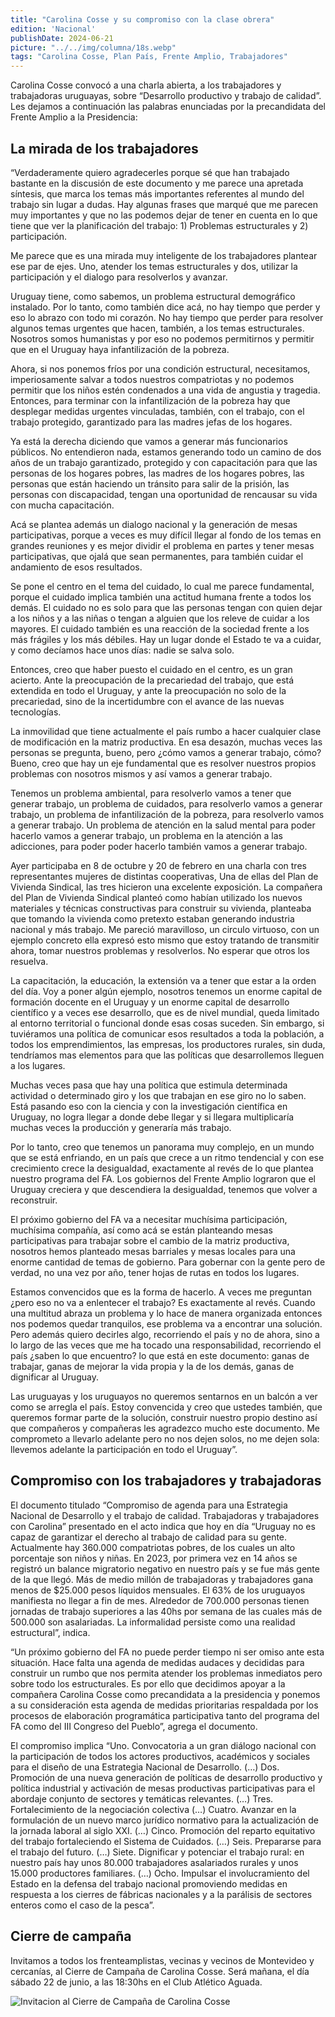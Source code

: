 ```yaml
---
title: "Carolina Cosse y su compromiso con la clase obrera"
edition: 'Nacional'
publishDate: 2024-06-21
picture: "../../img/columna/18s.webp"
tags: "Carolina Cosse, Plan País, Frente Amplio, Trabajadores"
---
```

Carolina Cosse convocó a una charla abierta, a los trabajadores y trabajadoras uruguayas, sobre  “Desarrollo productivo y trabajo de calidad”. Les dejamos a continuación las palabras enunciadas por la precandidata del Frente Amplio a la Presidencia:


## La mirada de los trabajadores

“Verdaderamente quiero agradecerles porque sé que han trabajado bastante en la discusión de este documento y me parece una apretada síntesis, que marca los temas más importantes referentes al mundo del trabajo sin lugar a dudas. Hay algunas frases que marqué que me parecen muy importantes y que no las podemos dejar de tener en cuenta en lo que tiene que ver la planificación del trabajo: 1) Problemas estructurales y 2) participación. 

Me parece que es una mirada muy inteligente de los trabajadores plantear ese par de ejes. Uno, atender los temas estructurales y dos, utilizar la participación y el dialogo para resolverlos y avanzar.

Uruguay tiene, como sabemos, un problema estructural demográfico instalado. Por lo tanto, como también dice acá, no hay tiempo que perder y eso lo abrazo con todo mi corazón. No hay tiempo que perder para resolver algunos temas urgentes que hacen, también, a los temas estructurales. Nosotros somos humanistas y por eso no podemos permitirnos y permitir que en el Uruguay haya infantilización de la pobreza.

Ahora, si nos ponemos fríos por una condición estructural, necesitamos, imperiosamente salvar a todos nuestros compatriotas y no podemos permitir que los niños estén condenados a una vida de angustia y tragedia. Entonces, para terminar con la infantilización de la pobreza hay que desplegar medidas urgentes vinculadas, también, con el trabajo, con el trabajo protegido, garantizado para las madres jefas de los hogares. 

Ya está la derecha diciendo que vamos a generar más funcionarios públicos. No entendieron nada, estamos generando todo un camino de dos años de un trabajo garantizado, protegido y con capacitación para que las personas de los hogares pobres, las madres de los hogares pobres, las personas que están haciendo un tránsito para salir de la prisión, las personas con discapacidad, tengan una oportunidad de rencausar su vida con mucha capacitación. 

Acá se plantea además un dialogo nacional y la generación de mesas participativas, porque a veces es muy difícil llegar  al fondo de los temas en grandes reuniones y es mejor dividir el problema en partes y tener mesas participativas, que ojalá que sean permanentes, para también cuidar el andamiento de esos resultados. 

Se pone el centro en el tema del cuidado, lo cual me parece fundamental, porque el cuidado implica también una actitud humana frente a todos los demás. El cuidado no es solo para que las personas tengan con quien dejar a los niños y a las niñas o tengan a alguien que los releve de cuidar a los mayores. El cuidado también es una reacción de la sociedad frente a los más frágiles y los más débiles. Hay un lugar donde el Estado te va a cuidar, y como decíamos hace unos días: nadie se salva solo.

Entonces, creo que haber puesto el cuidado en el centro, es un gran acierto. Ante la preocupación de la precariedad del trabajo, que está extendida en todo el Uruguay, y ante la preocupación no solo de la precariedad, sino de la incertidumbre con el avance de las nuevas tecnologías. 

La inmovilidad que tiene actualmente el país rumbo a hacer cualquier clase de modificación en la matriz productiva. En esa desazón, muchas veces las personas se pregunta, bueno, pero ¿cómo vamos a generar trabajo, cómo? Bueno, creo que hay un eje fundamental que es resolver nuestros propios problemas con nosotros mismos y así vamos a generar trabajo.

Tenemos un problema ambiental, para resolverlo vamos a tener que generar trabajo, un problema de cuidados, para resolverlo vamos a generar trabajo, un problema de infantilización de la pobreza, para resolverlo vamos a generar trabajo. Un problema de atención en la salud mental para poder hacerlo vamos a generar trabajo, un problema en la atención a las adicciones, para poder poder hacerlo también vamos a generar trabajo.

Ayer participaba en 8 de octubre y 20 de febrero en una charla con tres representantes mujeres de distintas cooperativas, Una de ellas del Plan de Vivienda Sindical, las tres hicieron una excelente exposición. La compañera del Plan de Vivienda Sindical planteó como habían utilizado los nuevos materiales y técnicas constructivas para construir su vivienda, planteaba que tomando la vivienda como pretexto estaban generando industria nacional y más trabajo. Me pareció maravilloso, un circulo virtuoso, con un ejemplo concreto ella expresó esto mismo que estoy tratando de transmitir ahora, tomar nuestros problemas y resolverlos. No esperar que otros los resuelva.

La capacitación, la educación, la extensión va a tener que estar a la orden del día. Voy a poner algún ejemplo, nosotros tenemos un enorme capital de formación docente en el Uruguay y un enorme capital de desarrollo científico y a veces ese desarrollo, que es de nivel mundial, queda limitado al entorno territorial o funcional donde esas cosas suceden. Sin embargo, si tuviéramos una política de comunicar esos resultados a toda la población, a todos los emprendimientos, las empresas, los productores rurales, sin duda, tendríamos mas elementos para que las políticas que desarrollemos lleguen a los lugares.

Muchas veces pasa que hay una política que estimula determinada actividad o determinado giro y los que trabajan en ese giro no lo saben. Está pasando eso con la ciencia y con la investigación científica en Uruguay, no logra llegar a donde debe llegar y si llegara multiplicaría muchas veces la producción y generaría más trabajo.

Por lo tanto, creo que tenemos un panorama muy complejo, en un mundo que se está enfriando, en un país que crece a un ritmo tendencial y con ese crecimiento crece la desigualdad, exactamente al revés de lo que plantea nuestro programa del FA. Los gobiernos del Frente Amplio lograron que el Uruguay creciera y que descendiera la desigualdad, tenemos que volver a reconstruir. 

El próximo gobierno del FA va a necesitar muchísima participación, muchísima compañía, así como acá se están planteando mesas participativas para trabajar sobre el cambio de la matriz productiva, nosotros hemos planteado mesas barriales y mesas locales para una enorme cantidad de temas de gobierno. Para gobernar con la gente pero de verdad, no una vez por año, tener hojas de rutas en todos los lugares.

Estamos convencidos que es la forma de hacerlo. A veces me preguntan ¿pero eso no va a enlentecer el trabajo? Es exactamente al revés. Cuando una multitud abraza un problema y lo hace de manera organizada entonces nos podemos quedar tranquilos, ese problema va a encontrar una solución. Pero además quiero decirles algo, recorriendo el país y no de ahora, sino a lo largo de las veces que me ha tocado una responsabilidad, recorriendo el país ¿saben lo que encuentro? lo que está en este documento: ganas de trabajar, ganas de mejorar la vida propia y la de los demás, ganas de dignificar al Uruguay.

Las uruguayas y los uruguayos no queremos sentarnos en un balcón a ver como se arregla el país. Estoy convencida y creo que ustedes también, que queremos formar parte de la solución, construir nuestro propio destino así que compañeros y compañeras les agradezco mucho este documento. Me comprometo a llevarlo adelante pero no nos dejen solos, no me dejen sola: llevemos adelante la participación en todo el Uruguay”.


## Compromiso con los trabajadores y trabajadoras

El documento titulado  “Compromiso de agenda para una Estrategia Nacional de Desarrollo y el trabajo de calidad. Trabajadoras y trabajadores con Carolina” presentado en el acto indica que hoy en día “Uruguay no es capaz de garantizar el derecho al trabajo de calidad para su gente. Actualmente hay 360.000 compatriotas pobres, de los cuales un alto porcentaje son niños y niñas. En 2023, por primera vez en 14 años se registró un balance migratorio negativo en nuestro país y se fue más gente de la que llegó. Más de medio millón de trabajadoras y trabajadores gana menos de $25.000 pesos líquidos mensuales. El 63% de los uruguayos manifiesta no llegar a fin de mes. Alrededor de 700.000 personas tienen jornadas de trabajo superiores a las 40hs por semana de las cuales más de 500.000 son asalariadas. La informalidad persiste como una realidad estructural”, indica.

“Un próximo gobierno del FA no puede perder tiempo ni ser omiso ante esta situación. Hace falta una agenda de medidas audaces y decididas para construir un rumbo que nos permita atender los problemas inmediatos pero sobre todo los estructurales. Es por ello que decidimos apoyar a la compañera Carolina Cosse como precandidata a la presidencia y ponemos a su consideración esta agenda de medidas prioritarias respaldada por los procesos de elaboración programática participativa tanto del programa del FA como del III Congreso del Pueblo”, agrega el documento. 

El compromiso implica “Uno. Convocatoria a un gran diálogo nacional con la participación de todos los actores productivos, académicos y sociales para el diseño de una Estrategia Nacional de Desarrollo. (…) Dos. Promoción de una nueva generación de políticas de desarrollo productivo y política industrial y activación de mesas productivas participativas para el abordaje conjunto de sectores y temáticas relevantes. (…) Tres. Fortalecimiento de la negociación colectiva (…) Cuatro. Avanzar en la formulación de un nuevo marco jurídico normativo para la actualización de la jornada laboral al siglo XXI. (…) Cinco. Promoción del reparto equitativo del trabajo fortaleciendo el Sistema de Cuidados. (…) Seis. Prepararse para el trabajo del futuro. (…) Siete. Dignificar y potenciar el trabajo rural: en nuestro país hay unos 80.000 trabajadores asalariados rurales y unos 15.000 productores familiares. (…) Ocho. Impulsar el involucramiento del Estado en la defensa del trabajo nacional promoviendo medidas en respuesta a los cierres de fábricas nacionales y a la parálisis de sectores enteros como el caso de la pesca”.

## Cierre de campaña

Invitamos a todos los frenteamplistas, vecinas y vecinos de Montevideo y cercanías, al Cierre de Campaña de Carolina Cosse. Será mañana, el día sábado 22 de junio, a las 18:30hs en el Club Atlético Aguada.

![Invitacion al Cierre de Campaña de Carolina Cosse](https://www.carolinacosse.uy/sites/default/files/acto_cierre_mvd.jpeg "Cierre de campaña Cosse")